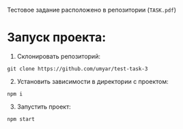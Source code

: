 Тестовое задание расположено в репозитории (`TASK.pdf`)

# Запуск проекта:
1) Склонировать репозиторий:

`git clone https://github.com/umyar/test-task-3`

2) Установить зависимости в директории с проектом:

`npm i`

3) Запустить проект:

`npm start`
